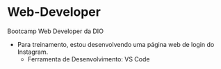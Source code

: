 # Web-Developer
Bootcamp Web Developer da DIO
- Para treinamento, estou desenvolvendo uma página web de login do Instagram.
  - Ferramenta de Desenvolvimento: VS Code
